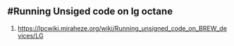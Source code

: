 #Running Unsiged code on lg octane
--
1. https://lpcwiki.miraheze.org/wiki/Running_unsigned_code_on_BREW_devices/LG

